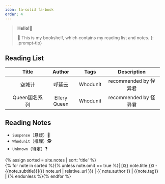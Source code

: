 ```yaml
---
icon: fa-solid fa-book
order: 4
---
```


> **Hello!**🎉 <br />
>  
> 📕 This is my bookshelf, which contains my reading list and notes.
{: .prompt-tip}

## Reading List

|       |     Title     |    Author    |   Tags   |      Description      |
| :---: | :-----------: | :----------: | :------: | :-------------------: |
|       |    空城计     |    呼延云    | Whodunit | recommended by 怪异君 |
|       | Queen国名系列 | Ellery Queen | Whodunit | recommended by 怪异君 |


## Reading Notes

- `Suspense`（悬疑）👻
- `Whodunit`（推理）🕵️‍
- `Unknown`（待定）❓

{% assign sorted = site.notes | sort: 'title' %}           
{% for note in sorted %}{% unless note.omit == true %}| [《{{ note.title }}》 - &nbsp; {{note.subtitle}}]({{ note.url | relative_url }})  | {{ note.author }} | {{note.tag}} | 
{% endunless %}{% endfor %}